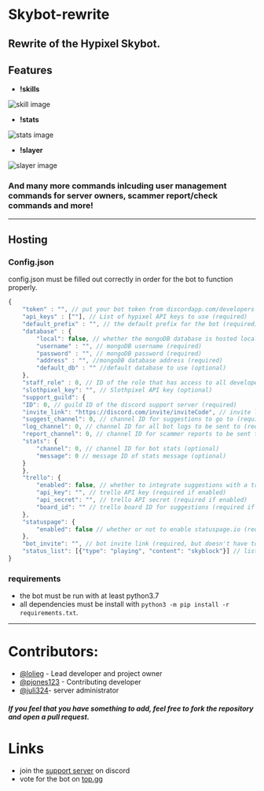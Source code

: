 # Skybot-rewrite
Rewrite of the Hypixel Skybot.
---

## Features
- **!skills**

![skill image](https://cdn.discordapp.com/attachments/667402160505487360/741030715923103787/unknown.png)

- **!stats**

![stats image](https://cdn.discordapp.com/attachments/667402160505487360/741030821854445658/unknown.png)

- **!slayer**

![slayer image](https://cdn.discordapp.com/attachments/667402160505487360/741030911134400632/unknown.png)
### And many more commands inlcuding user management commands for server owners, scammer report/check commands and more!
---
## Hosting

### Config.json
config.json must be filled out correctly in order for the bot to function properly.
```javascript
{
    "token" : "", // put your bot token from discordapp.com/developers here (required)
    "api_keys" : [""], // List of hypixel API keys to use (required)
    "default_prefix" : "", // the default prefix for the bot (required)
    "database" : {
        "local": false, // whether the mongoDB database is hosted locally or on MongoDB atlas (required)
        "username" : "", // mongoDB username (required)
        "password" : "", // mongoDB password (required)
        "address" : "", //mongoDB database address (required)
        "default_db" : "" //default database to use (optional)
    },
    "staff_role" : 0, // ID of the role that has access to all developer commands (required)
    "slothpixel_key": "", // Slothpixel API key (optional)
    "support_guild": {
	"ID": 0, // guild ID of the discord support server (required)
	"invite_link": "https://discord.com/invite/inviteCode", // invite link for the discord support server (required)
    "suggest_channel": 0, // channel ID for suggestions to go to (required)
    "log_channel": 0, // channel ID for all bot logs to be sent to (required)
    "report_channel": 0, // channel ID for scammer reports to be sent to (required)
    "stats": {
        "channel": 0, // channel ID for bot stats (optional)
        "message": 0 // message ID of stats message (optional)
    }
    },
    "trello": {
        "enabled": false, // whether to integrate suggestions with a trello board (required)
        "api_key": "", // trello API key (required if enabled)
        "api_secret": "", // trello API secret (required if enabled)
        "board_id": "" // trello board ID for suggestions (required if enabled)
    },
    "statuspage": {
        "enabled": false // whether or not to enable statuspage.io (required)
    },
    "bot_invite": "", // bot invite link (required, but doesn't have to work)
    "status_list": [{"type": "playing", "content": "skyblock"}] // list of statuses for the bot (required)
}
```
### requirements
- the bot must be run with at least python3.7
- all dependencies must be install with `python3 -m pip install -r requirements.txt`.
---
# Contributors:
- [@lolieg](https://github.com/lolieg) - Lead developer and project owner
- [@pjones123](https://github.com/pjones123) - Contributing developer
- [@juli324](https://github.com/Juli324)- server administrator
##### If you feel that you have something to add, feel free to fork the repository and open a pull request.
# Links
- join the [support server](https://discord.gg/wx6PnHj) on discord
- vote for the bot on [top.gg](https://top.gg/bot/630106665387032576)


